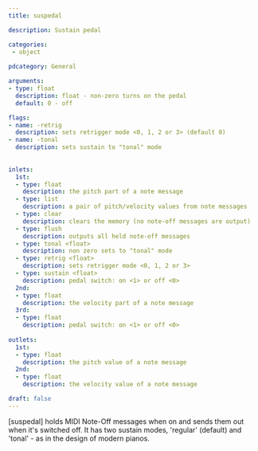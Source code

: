 ```yaml
---
title: suspedal

description: Sustain pedal

categories:
 - object
 
pdcategory: General

arguments:
- type: float
  description: float - non-zero turns on the pedal 
  default: 0 - off

flags:
- name: -retrig
  description: sets retrigger mode <0, 1, 2 or 3> (default 0)
- name: -tonal
  description: sets sustain to "tonal" mode
	
  
inlets:
  1st:
  - type: float
    description: the pitch part of a note message
  - type: list 
    description: a pair of pitch/velocity values from note messages
  - type: clear 
    description: clears the memory (no note-off messages are output)
  - type: flush 
    description: outputs all held note-off messages
  - type: tonal <float> 
    description: non zero sets to "tonal" mode
  - type: retrig <float> 
    description: sets retrigger mode <0, 1, 2 or 3>
  - type: sustain <float> 
    description: pedal switch: on <1> or off <0>
  2nd:
  - type: float
    description: the velocity part of a note message
  3rd:
  - type: float
    description: pedal switch: on <1> or off <0>
    
outlets:
  1st:
  - type: float
    description: the pitch value of a note message
  2nd:
  - type: float
    description: the velocity value of a note message

draft: false
---
```


[suspedal] holds MIDI Note-Off messages when on and sends them out when it's switched off. It has two sustain modes, 'regular' (default) and 'tonal' - as in the design of modern pianos.
